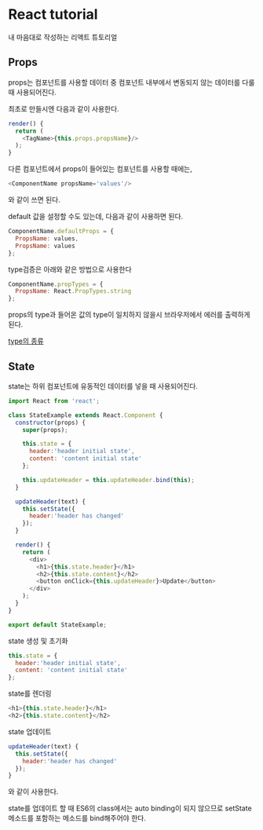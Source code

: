 # React tutorial

내 마음대로 작성하는 리액트 튜토리얼

## Props

props는 컴포넌트를 사용할 데이터 중 컴포넌트 내부에서 변동되지 않는 데이터를 다룰 때 사용되어진다.

최초로 만들시엔 다음과 같이 사용한다.
~~~javascript
render() {
  return (
    <TagName>{this.props.propsName}/>
  );
}
~~~

다른 컴포넌트에서 props이 들어있는 컴포넌트를 사용할 때에는,
~~~javascript
<ComponentName propsName='values'/>
~~~

와 같이 쓰면 된다.

default 값을 설정할 수도 있는데, 다음과 같이 사용하면 된다.
~~~javascript
ComponentName.defaultProps = {
  PropsName: values,
  PropsName: values
};
~~~

type검증은 아래와 같은 방법으로 사용한다
~~~javascript
ComponentName.propTypes = {
  PropsName: React.PropTypes.string
};
~~~

props의 type과 들어온 값의 type이 일치하지 않을시 브라우저에서 에러를 출력하게 된다.

[type의 종류](https://facebook.github.io/react/docs/typechecking-with-proptypes.html)

## State

state는 하위 컴포넌트에 유동적인 데이터를 넣을 때 사용되어진다.

~~~javascript
import React from 'react';

class StateExample extends React.Component {
  constructor(props) {
    super(props);

    this.state = {
      header:'header initial state',
      content: 'content initial state'
    };

    this.updateHeader = this.updateHeader.bind(this);
  }

  updateHeader(text) {
    this.setState({
      header:'header has changed'
    });
  }

  render() {
    return (
      <div>
        <h1>{this.state.header}</h1>
        <h2>{this.state.content}</h2>
        <button onClick={this.updateHeader}>Update</button>
      </div>
    );
  }
}

export default StateExample;
~~~

state 생성 및 초기화

~~~javascript
this.state = {
  header:'header initial state',
  content: 'content initial state'
}; 
~~~

state를 렌더링

~~~javascript
<h1>{this.state.header}</h1>
<h2>{this.state.content}</h2>
~~~

state 업데이트

~~~javascript
updateHeader(text) {
  this.setState({
    header:'header has changed'
  });
}
~~~

와 같이 사용한다.

state를 업데이트 할 때 ES6의 class에서는 auto binding이 되지 않으므로 setState 메소드를 포함하는 메소드를 bind해주어야 한다.

